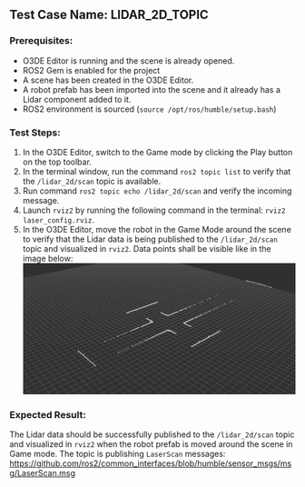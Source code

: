 ## Test Case Name: LIDAR_2D_TOPIC

### Prerequisites:

- O3DE Editor is running and the scene is already opened.
- ROS2 Gem is enabled for the project
- A scene has been created in the O3DE Editor.
- A robot prefab has been imported into the scene and it already has a Lidar component added to it.
- ROS2 environment is sourced (`source /opt/ros/humble/setup.bash`)

### Test Steps:

1. In the O3DE Editor, switch to the Game mode by clicking the Play button on the top toolbar.
2. In the terminal window, run the command `ros2 topic list` to verify that the `/lidar_2d/scan` topic is available.
3. Run command `ros2 topic echo /lidar_2d/scan` and verify the incoming message.
4. Launch `rviz2` by running the following command in the terminal: `rviz2 laser_config.rviz`.
5. In the O3DE Editor, move the robot in the Game Mode around the scene to verify that the Lidar data is being published to the `/lidar_2d/scan` topic and visualized in `rviz2`. Data points shall be visible like in the image below: ![LaserScan in RVIZ](Images/laser_scan_rviz.png)

### Expected Result:

The Lidar data should be successfully published to the `/lidar_2d/scan` topic and visualized in `rviz2` when the robot prefab is moved around the scene in Game mode. The topic is publishing `LaserScan` messages: https://github.com/ros2/common_interfaces/blob/humble/sensor_msgs/msg/LaserScan.msg